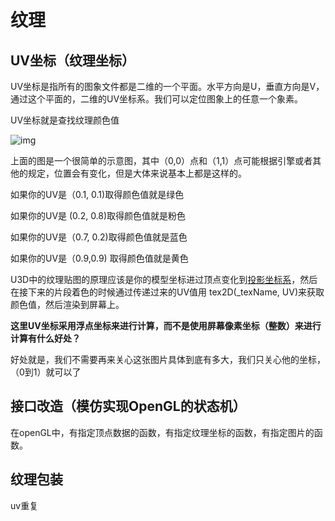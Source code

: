 # 纹理

## UV坐标（纹理坐标）

UV坐标是指所有的图象文件都是二维的一个平面。水平方向是U，垂直方向是V，通过这个平面的，二维的UV坐标系。我们可以定位图象上的任意一个象素。

UV坐标就是查找纹理颜色值

![img](https://pic4.zhimg.com/50/d29b9a00c83bebfd0055b70192390ecd_720w.jpg?source=1940ef5c)

上面的图是一个很简单的示意图，其中（0,0）点和（1,1）点可能根据引擎或者其他的规定，位置会有变化，但是大体来说基本上都是这样的。

如果你的UV是（0.1, 0.1)取得颜色值就是绿色

如果你的UV是  (0.2, 0.8)取得颜色值就是粉色

如果你的UV是（0.7, 0.2)取得颜色值就是蓝色

如果你的UV是（0.9,0.9) 取得颜色值就是黄色

U3D中的纹理贴图的原理应该是你的模型坐标进过顶点变化到[投影坐标系](https://www.zhihu.com/search?q=投影坐标系&search_source=Entity&hybrid_search_source=Entity&hybrid_search_extra={"sourceType"%3A"answer"%2C"sourceId"%3A104208210})，然后在接下来的片段着色的时候通过传递过来的UV值用 tex2D(_texName, UV)来获取颜色值，然后渲染到屏幕上。

**这里UV坐标采用浮点坐标来进行计算，而不是使用屏幕像素坐标（整数）来进行计算有什么好处？**

好处就是，我们不需要再来关心这张图片具体到底有多大，我们只关心他的坐标，（0到1）就可以了



## 接口改造（模仿实现OpenGL的状态机）

在openGL中，有指定顶点数据的函数，有指定纹理坐标的函数，有指定图片的函数。

## 纹理包装

uv重复